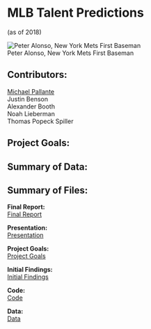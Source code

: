 # MLB Talent Predictions
(as of 2018)

![Peter Alonso, New York Mets First Baseman](https://media.giphy.com/media/YPK6jhwWrl67qxl9b7/giphy.gif)
<br>
Peter Alonso, New York Mets First Baseman

## Contributors: 

[Michael Pallante](https://github.com/michaelpallante)
<br>
Justin Benson
<br>
Alexander Booth
<br>
Noah Lieberman
<br>
Thomas Popeck Spiller

## Project Goals:



## Summary of Data:



## Summary of Files:

**Final Report:**
<br>
[Final Report]()

**Presentation:**
<br>
[Presentation]()

**Project Goals:**
<br>
[Project Goals]()

**Initial Findings:**
<br>
[Initial Findings]()

**Code:**
<br>
[Code]()

**Data:**
<br>
[Data]()
